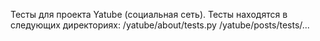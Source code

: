Тесты для проекта Yatube (социальная сеть).
Тесты находятся в следующих директориях:
/yatube/about/tests.py
/yatube/posts/tests/...
